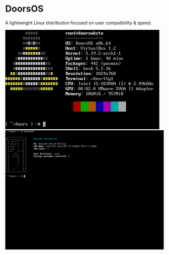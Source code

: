 # DoorsOS

A lightweight Linux distribution focused on user compatibility & speed.

![img](./fetch.png)
![knob](./knob.png)
